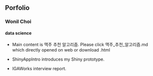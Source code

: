 ## Porfolio
### Wonil Choi

#### data science 

- Main content is 맥주 추천 알고리즘.
  Please click 맥주_추천_알고리즘.md which directly opened on web 
  or download .html
  
- ShinyAppIntro introduces my Shiny prototype.

- IGAWorks interview report.
